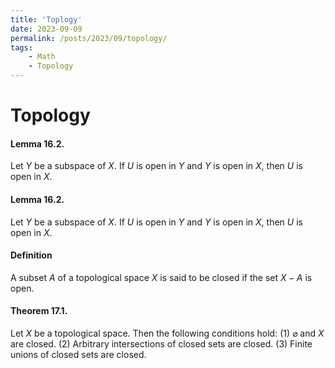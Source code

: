 ```yaml
---
title: 'Toplogy'
date: 2023-09-09
permalink: /posts/2023/09/topology/
tags:
    - Math
    - Topology
---
```


# Topology

#### Lemma 16.2. 

Let $Y$ be a subspace of $X$. If $U$ is open in $Y$ and $Y$ is open in $X$, then $U$ is open in $X$.

#### Lemma 16.2. 
Let $Y$ be a subspace of $X$. If $U$ is open in $Y$ and $Y$ is open in $X$, then $U$ is open in $X$.

#### Definition
A subset $A$ of a topological space $X$ is said to be closed if the set $X-A$ is open.

#### Theorem 17.1. 
Let $X$ be a topological space. Then the following conditions hold:
(1) $\varnothing$ and $X$ are closed.
(2) Arbitrary intersections of closed sets are closed.
(3) Finite unions of closed sets are closed.